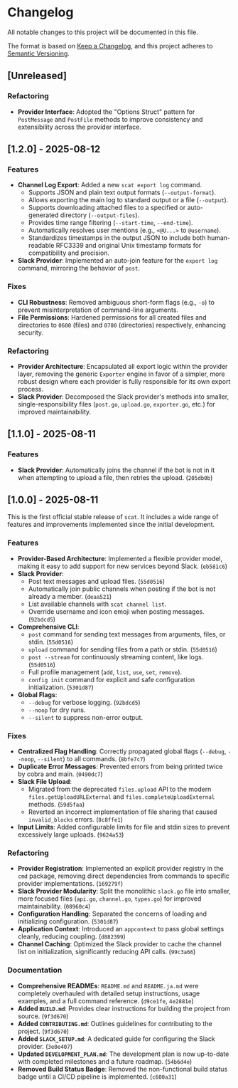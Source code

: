 # Changelog

All notable changes to this project will be documented in this file.

The format is based on [Keep a Changelog](https://keepachangelog.com/en/1.0.0/),
and this project adheres to [Semantic Versioning](https://semver.org/spec/v2.0.0.html).

## [Unreleased]

### Refactoring

- **Provider Interface**: Adopted the "Options Struct" pattern for `PostMessage` and `PostFile` methods to improve consistency and extensibility across the provider interface.

## [1.2.0] - 2025-08-12

### Features

- **Channel Log Export**: Added a new `scat export log` command.
    - Supports JSON and plain text output formats (`--output-format`).
    - Allows exporting the main log to standard output or a file (`--output`).
    - Supports downloading attached files to a specified or auto-generated directory (`--output-files`).
    - Provides time range filtering (`--start-time`, `--end-time`).
    - Automatically resolves user mentions (e.g., `<@U...>` to `@username`).
    - Standardizes timestamps in the output JSON to include both human-readable RFC3339 and original Unix timestamp formats for compatibility and precision.
- **Slack Provider**: Implemented an auto-join feature for the `export log` command, mirroring the behavior of `post`.

### Fixes

- **CLI Robustness**: Removed ambiguous short-form flags (e.g., `-o`) to prevent misinterpretation of command-line arguments.
- **File Permissions**: Hardened permissions for all created files and directories to `0600` (files) and `0700` (directories) respectively, enhancing security.

### Refactoring

- **Provider Architecture**: Encapsulated all export logic within the provider layer, removing the generic `Exporter` engine in favor of a simpler, more robust design where each provider is fully responsible for its own export process.
- **Slack Provider**: Decomposed the Slack provider's methods into smaller, single-responsibility files (`post.go`, `upload.go`, `exporter.go`, etc.) for improved maintainability.

## [1.1.0] - 2025-08-11

### Features
- **Slack Provider**: Automatically joins the channel if the bot is not in it when attempting to upload a file, then retries the upload. (`205db0b`)

## [1.0.0] - 2025-08-11

This is the first official stable release of `scat`. It includes a wide range of features and improvements implemented since the initial development.

### Features
- **Provider-Based Architecture**: Implemented a flexible provider model, making it easy to add support for new services beyond Slack. (`eb581c6`)
- **Slack Provider**:
    -   Post text messages and upload files. (`55d0516`)
    -   Automatically join public channels when posting if the bot is not already a member. (`deaa521`)
    -   List available channels with `scat channel list`.
    -   Override username and icon emoji when posting messages. (`92bdcd5`)
- **Comprehensive CLI**:
    -   `post` command for sending text messages from arguments, files, or stdin. (`55d0516`)
    -   `upload` command for sending files from a path or stdin. (`55d0516`)
    -   `post --stream` for continuously streaming content, like logs. (`55d0516`)
    -   Full profile management (`add`, `list`, `use`, `set`, `remove`).
    -   `config init` command for explicit and safe configuration initialization. (`5301d87`)
- **Global Flags**:
    -   `--debug` for verbose logging. (`92bdcd5`)
    -   `--noop` for dry runs.
    -   `--silent` to suppress non-error output.

### Fixes
- **Centralized Flag Handling**: Correctly propagated global flags (`--debug`, `--noop`, `--silent`) to all commands. (`8bfe7c7`)
- **Duplicate Error Messages**: Prevented errors from being printed twice by cobra and main. (`0490dc7`)
- **Slack File Upload**:
    -   Migrated from the deprecated `files.upload` API to the modern `files.getUploadURLExternal` and `files.completeUploadExternal` methods. (`59d5faa`)
    -   Reverted an incorrect implementation of file sharing that caused `invalid_blocks` errors. (`8c8ffe1`)
- **Input Limits**: Added configurable limits for file and stdin sizes to prevent excessively large uploads. (`9624a53`)

### Refactoring
- **Provider Registration**: Implemented an explicit provider registry in the `cmd` package, removing direct dependencies from commands to specific provider implementations. (`169279f`)
- **Slack Provider Modularity**: Split the monolithic `slack.go` file into smaller, more focused files (`api.go`, `channel.go`, `types.go`) for improved maintainability. (`08960c4`)
- **Configuration Handling**: Separated the concerns of loading and initializing configuration. (`5301d87`)
- **Application Context**: Introduced an `appcontext` to pass global settings cleanly, reducing coupling. (`d882399`)
- **Channel Caching**: Optimized the Slack provider to cache the channel list on initialization, significantly reducing API calls. (`99c3a66`)

### Documentation
- **Comprehensive READMEs**: `README.md` and `README.ja.md` were completely overhauled with detailed setup instructions, usage examples, and a full command reference. (`d9ce1fe`, `4e2881e`)
- **Added `BUILD.md`**: Provides clear instructions for building the project from source. (`9f3d670`)
- **Added `CONTRIBUTING.md`**: Outlines guidelines for contributing to the project. (`9f3d670`)
- **Added `SLACK_SETUP.md`**: A dedicated guide for configuring the Slack provider. (`3e0e407`)
- **Updated `DEVELOPMENT_PLAN.md`**: The development plan is now up-to-date with completed milestones and a future roadmap. (`54b6d4e`)
- **Removed Build Status Badge**: Removed the non-functional build status badge until a CI/CD pipeline is implemented. (`c600a31`)